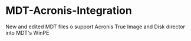 # MDT-Acronis-Integration

New and edited MDT files o support Acronis True Image and Disk director into MDT's WinPE
